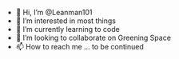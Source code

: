 - 👋 Hi, I’m @Leanman101
- 👀 I’m interested in most things
- 🌱 I’m currently learning to code
- 💞️ I’m looking to collaborate on Greening Space 
- 📫 How to reach me ... to be continued 

<!---
Leanman101/Leanman101 is a ✨ special ✨ repository because its `README.md` (this file) appears on your GitHub profile.
You can click the Preview link to take a look at your changes.
--->

